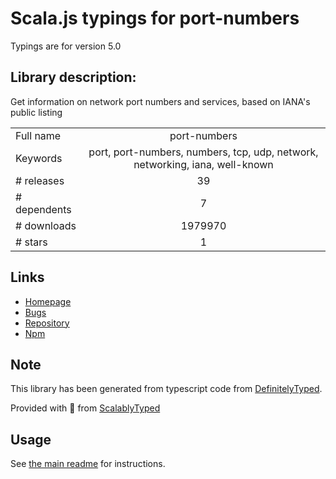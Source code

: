 
# Scala.js typings for port-numbers

Typings are for version 5.0

## Library description:
Get information on network port numbers and services, based on IANA's public listing

|                    |                 |
| ------------------ | :-------------: |
| Full name          | port-numbers |
| Keywords           | port, port-numbers, numbers, tcp, udp, network, networking, iana, well-known |
| # releases         | 39 |
| # dependents       | 7 |
| # downloads        | 1979970 |
| # stars            | 1 |

## Links
- [Homepage](https://github.com/silverwind/port-numbers#readme)
- [Bugs](https://github.com/silverwind/port-numbers/issues)
- [Repository](https://github.com/silverwind/port-numbers)
- [Npm](https://www.npmjs.com/package/port-numbers)
    


## Note
This library has been generated from typescript code from [DefinitelyTyped](https://definitelytyped.org).

Provided with :purple_heart: from [ScalablyTyped](https://github.com/oyvindberg/ScalablyTyped)

## Usage
See [the main readme](../../readme.md) for instructions.



